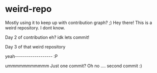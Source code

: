 # weird-repo
Mostly using it to keep up with contribution graph? ;)
Hey there! This is a weird repository. I dont know.

Day 2 of contribution eh?
idk
lets commit!

Day 3 of that 
weird repository


yeah------------------- :P


ummmmmmmmmmm
Just one commit?
Oh no ....
second commit :)
